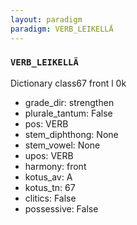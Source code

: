```yaml
---
layout: paradigm
paradigm: VERB_LEIKELLÄ
---
```

### ` VERB_LEIKELLÄ `

Dictionary class67 front l 0k
* grade_dir: strengthen
* plurale_tantum: False
* pos: VERB
* stem_diphthong: None
* stem_vowel: None
* upos: VERB
* harmony: front
* kotus_av: A
* kotus_tn: 67
* clitics: False
* possessive: False
